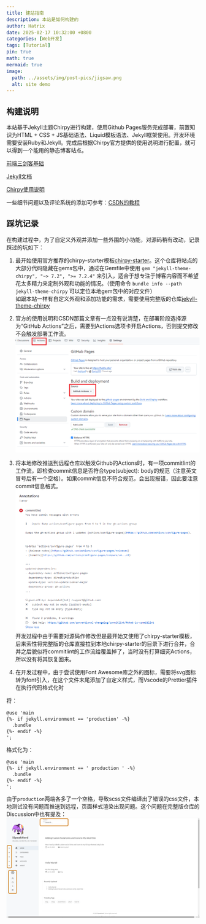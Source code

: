 ```yaml
---
title: 建站指南
description: 本站是如何构建的
author: Hatrix
date: 2025-02-17 10:32:00 +0800
categories: [Web开发]
tags: [Tutorial]
pin: true
math: true
mermaid: true
image:
  path: ../assets/img/post-pics/jigsaw.png
  alt: site demo
---
```


## 构建说明

本站基于Jekyll主题Chirpy进行构建，使用Github Pages服务完成部署，前置知识为HTML + CSS + JS基础语法、Liquid模板语法、Jekyll框架使用。开发环境需要安装Ruby和Jekyll。完成后根据Chirpy官方提供的使用说明进行配置，就可以得到一个能用的静态博客站点。

[前端三剑客基础](https://developer.mozilla.org/zh-CN/docs/Learn_web_development)

[Jekyll文档](https://jekyllrb.com/)

[Chirpy使用说明](https://chirpy.cotes.page/posts/getting-started/)

一些细节问题以及评论系统的添加可参考：[CSDN的教程](https://blog.csdn.net/zzy979481894/article/details/132678717)

## 踩坑记录

在构建过程中，为了自定义外观并添加一些外围的小功能，对源码稍有改动，记录踩过的坑如下：

1. 最开始使用官方推荐的chirpy-starter模板[chirpy-starter](https://github.com/cotes2020/chirpy-starter)。这个仓库将站点的大部分代码隐藏在gems包中，通过在Gemfile中使用 `gem "jekyll-theme-chirpy", "~> 7.2", ">= 7.2.4"` 来引入，适合于想专注于博客内容而不希望花太多精力来定制外观和功能的情况。（使用命令 `bundle info --path jekyll-theme-chirpy` 可以定位本地gem包中的对应文件）<br>
如跟本站一样有自定义外观和添加功能的需求，需要使用完整版的仓库[jekyll-theme-chirpy
](https://github.com/cotes2020/jekyll-theme-chirpy)

2. 官方的使用说明和CSDN那篇文章有一点没有说清楚，在部署阶段选择源为“GitHub Actions”之后，需要到Actions选项卡开启Actions，否则提交修改不会触发部署工作流。
![openActions](../assets/img/post-pics/openActions.png)

3. 将本地修改推送到远程仓库以触发Github的Actions时，有一项commitlint的工作流，即检查commit信息是否符合type(subject): body的规范（注意英文冒号后有一个空格）。如果commit信息不符合规范，会出现报错，因此要注意commit信息格式。
![commitlint报错](../assets/img/post-pics/commitlintError.png)
开发过程中由于需要对源码作修改但是最开始又使用了chirpy-starter模板，后来索性将完整版的仓库直接拉到本地chirpy-starter的目录下进行合并，合并之后貌似将commitlint的工作流给覆盖掉了，当时没有打算细究Actions，所以没有将其恢复回来。

4. 在开发过程中，由于尝试使用Font Awesome库之外的图标，需要将svg图标转为font引入，在这个文件末尾添加了自定义样式，而Vscode的Prettier插件在执行代码格式化时

将：
```
@use 'main
{%- if jekyll.environment == 'production' -%}
  .bundle
{%- endif -%}
';
```
格式化为：
```
@use 'main
{%- if jekyll.environment == ' production ' -%}
  .bundle
{%- endif -%}
';
```
由于`production`两端各多了一个空格，导致scss文件编译出了错误的css文件，本地测试没有问题而推送到远程，页面样式渲染出现问题。这个问题在完整版仓库的Discussion中也有提及：
![Discussion](../assets/img/post-pics/discussion.png)